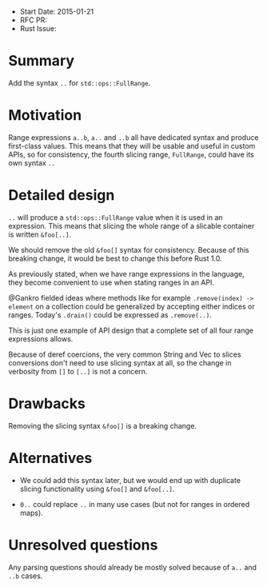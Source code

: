 - Start Date: 2015-01-21
- RFC PR:
- Rust Issue:

# Summary

Add the syntax `..` for `std::ops::FullRange`.

# Motivation

Range expressions `a..b`, `a..` and `..b` all have dedicated syntax and
produce first-class values. This means that they will be usable and
useful in custom APIs, so for consistency, the fourth slicing range,
`FullRange`, could have its own syntax `..`

# Detailed design

`..` will produce a `std::ops::FullRange` value when it is used in an
expression. This means that slicing the whole range of a slicable
container is written `&foo[..]`.

We should remove the old `&foo[]` syntax for consistency. Because of
this breaking change, it would be best to change this before Rust 1.0.

As previously stated, when we have range expressions in the language,
they become convenient to use when stating ranges in an API.

@Gankro fielded ideas where
methods like for example `.remove(index) -> element` on a collection
could be generalized by accepting either indices or ranges. Today's `.drain()`
could be expressed as `.remove(..)`.

This is just one example of API design that a complete set of all four range
expressions allows.

Because of deref coercions, the very common String and Vec to slices
conversions don't need to use slicing syntax at all, so the change in
verbosity from `[]` to `[..]` is not a concern.

# Drawbacks

Removing the slicing syntax `&foo[]` is a breaking change.

# Alternatives

* We could add this syntax later, but we would end up with duplicate
  slicing functionality using `&foo[]` and `&foo[..]`.

* `0..` could replace `..` in many use cases (but not for ranges in
  ordered maps).

# Unresolved questions

Any parsing questions should already be mostly solved because of `a..` and
`..b` cases.
